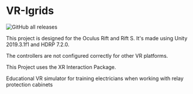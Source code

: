 # VR-Igrids
![GitHub all releases](https://img.shields.io/github/downloads/DontCallMeShurley/VR-Igrids/total?style=plastic)

This project is designed for the Oculus Rift and Rift S. It's made using Unity 2019.3.1f1 and HDRP 7.2.0.

The controllers are not configured correctly for other VR platforms.

This Project uses the XR Interaction Package.

Educational VR simulator for training electricians when working with relay protection cabinets
